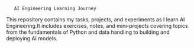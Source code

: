
       AI Engineering Learning Journey
This repository contains my tasks, projects, and experiments as I learn AI Engineering.It includes exercises, notes, and mini-projects covering topics from the fundamentals of Python and data handling to building and deploying AI models.